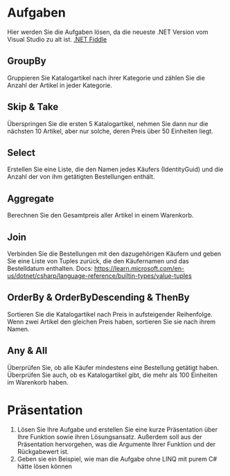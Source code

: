 # Aufgaben

Hier werden Sie die Aufgaben lösen, da die neueste .NET Version vom Visual Studio zu alt ist.
[.NET Fiddle](https://dotnetfiddle.net/prT4UV)

## GroupBy
Gruppieren Sie Katalogartikel nach ihrer Kategorie und zählen Sie die Anzahl der Artikel in jeder Kategorie.

## Skip & Take
Überspringen Sie die ersten 5 Katalogartikel, nehmen Sie dann nur die nächsten 10 Artikel, aber nur solche, deren Preis über 50 Einheiten liegt.

## Select
Erstellen Sie eine Liste, die den Namen jedes Käufers (IdentityGuid) und die Anzahl der von ihm getätigten Bestellungen enthält.

## Aggregate
Berechnen Sie den Gesamtpreis aller Artikel in einem Warenkorb.

## Join
Verbinden Sie die Bestellungen mit den dazugehörigen Käufern und geben Sie eine Liste von Tuples zurück, die den Käufernamen und das Bestelldatum enthalten.
Docs: https://learn.microsoft.com/en-us/dotnet/csharp/language-reference/builtin-types/value-tuples

## OrderBy & OrderByDescending & ThenBy
Sortieren Sie die Katalogartikel nach Preis in aufsteigender Reihenfolge. Wenn zwei Artikel den gleichen Preis haben, sortieren Sie sie nach ihrem Namen.

## Any & All
Überprüfen Sie, ob alle Käufer mindestens eine Bestellung getätigt haben. Überprüfen Sie auch, ob es Katalogartikel gibt, die mehr als 100 Einheiten im Warenkorb haben.

# Präsentation
1. Lösen Sie Ihre Aufgabe und erstellen Sie eine kurze Präsentation über Ihre Funktion sowie ihren Lösungsansatz. Außerdem soll aus der Präsentation hervorgehen, was die Argumente Ihrer Funktion und der Rückgabewert ist.
3. Geben sie ein Beispiel, wie man die Aufgabe ohne LINQ mit purem C# hätte lösen können
